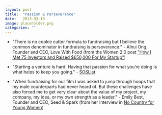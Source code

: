 ```yaml
---
layout: post
title:  "Passion & Perseverance"
date:   2013-03-19
image: placeholder.png
categories: ""
---
```


* "There is no cookie cutter formula to fundraising but I believe the common denominator in fundraising is perseverance." - Aihui Ong, Founder and CEO, Love With Food (from the Women 2.0 post ["How I Met 75 Investors and Raised $650,000 For My Startup"](http://www.women2.com/how-i-met-75-investors-and-raised-650000-for-my-startup/))

* "Starting a venture is hard. Having that passion for what you’re doing is what helps to keep you going." - [SOSList](http://us1.campaign-archive1.com/?u=fb544099abf94d2b13050e3e6&id=320391af93&e=e4da2503ef) 

* "When fundraising for our film I was asked to jump through hoops that my male counterparts had never heard of. But these challenges have also forced me to get very clear about the value of my project, my company, my idea, or my own strength as a leader." - Emily Best, Founder and CEO, Seed & Spark (from her interview in [No Country for Young Women](http://nocountryforyoungwomen.com/2012/11/emily-best-seed-and-spark/))